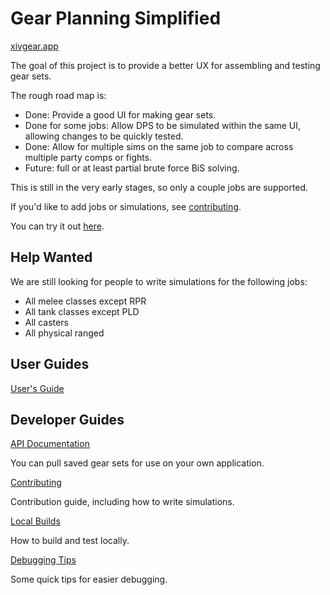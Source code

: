 # Gear Planning Simplified

[xivgear.app](https://xivgear.app)

The goal of this project is to provide a better UX for assembling and testing gear sets.

The rough road map is:
- Done: Provide a good UI for making gear sets.
- Done for some jobs: Allow DPS to be simulated within the same UI, allowing changes to be quickly tested.
- Done: Allow for multiple sims on the same job to compare across multiple party comps or fights.
- Future: full or at least partial brute force BiS solving.

This is still in the very early stages, so only a couple jobs are supported.

If you'd like to add jobs or simulations, see [contributing](CONTRIBUTING.md).

You can try it out [here](https://xivgear.app).

## Help Wanted

We are still looking for people to write simulations for the following jobs:
- All melee classes except RPR
- All tank classes except PLD
- All casters
- All physical ranged

## User Guides

[User's Guide](/USER_MANUAL.md)

## Developer Guides

[API Documentation](/API_DOC.md)

You can pull saved gear sets for use on your own application.

[Contributing](/CONTRIBUTING.md)

Contribution guide, including how to write simulations.

[Local Builds](/LOCAL_BUILD.md)

How to build and test locally.

[Debugging Tips](/DEBUGGING.md)

Some quick tips for easier debugging.
